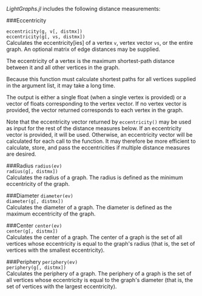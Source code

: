 *LightGraphs.jl* includes the following distance measurements:

###Eccentricity

`eccentricity(g, v[, distmx])`  
`eccentricity(g[, vs, distmx])`  
Calculates the eccentricity[ies] of a vertex `v`, vertex vector `vs`, or the
entire graph. An optional matrix of edge distances may be supplied.

The eccentricity of a vertex is the maximum shortest-path distance between it
and all other vertices in the graph.

Because this function must calculate shortest paths for all vertices supplied
in the argument list, it may take a long time.

The output is either a single float (when a single vertex is provided) or a
vector of floats  corresponding to the vertex vector. If no vertex vector is
provided, the vector returned corresponds to each vertex in the graph.

Note that the eccentricity vector returned by `eccentricity()` may be used as
input for the rest of the distance measures below. If an eccentricity vector is
provided, it will be used. Otherwise, an eccentricity vector will be calculated
for each call to the function. It may therefore be more efficient to calculate,
store, and pass the eccentricities if multiple distance measures are desired.



###Radius
`radius(ev)`  
`radius(g[, distmx])`  
Calculates the radius of a graph. The radius is defined as the minimum
eccentricity of the graph.

###Diameter
`diameter(ev)`  
`diameter(g[, distmx])`  
Calculates the diameter of a graph. The diameter is defined as the maximum
eccentricity of the graph.

###Center
`center(ev)`  
`center(g[, distmx])`  
Calculates the center of a graph. The center of a graph is the set of all
vertices whose eccentricity is equal to the graph's radius (that is, the set of
    vertices with the smallest eccentricity).

###Periphery
`periphery(ev)`  
`periphery(g[, distmx])`  
Calculates the periphery of a graph. The periphery of a graph is the set of all
vertices whose eccentricity is equal to the graph's diameter (that is, the set
of vertices with the largest eccentricity).
